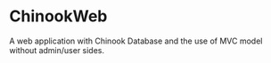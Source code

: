 # ChinookWeb
A web application with Chinook Database and the use of MVC model without admin/user sides.
